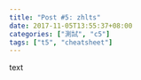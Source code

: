 ```yaml
---
title: "Post #5: zhlts"
date: 2017-11-05T13:55:37+08:00
categories: ["測試", "c5"]
tags: ["t5", "cheatsheet"]
---
```


text

